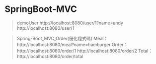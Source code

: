 # SpringBoot-MVC

> demoUser
http://localhost:8080/user/1?name=andy
http://localhost:8080/user/1

> Spring-Boot_MVC_Order(優化程式碼)
Meal：http://localhost:8080/meal?name=hamburger
Order：http://localhost:8080/order/1
http://localhost:8080/order/2
Total：http://localhost:8080/order/total
